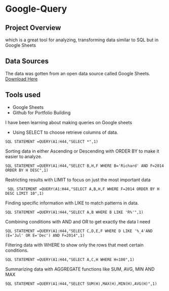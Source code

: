 # Google-Query

## Project Overview
 which is a great tool for analyzing, transforming data similar to SQL but in Google Sheets

## Data Sources
The data was gotten from an open data source called Google Sheets. [Download Here](https://docs.google.com/spreadsheets)

## Tools used
- Google Sheets
- Github for Portfolio Building

I have been learning about making queries on Google sheets
- Using SELECT to choose retrieve columns of data.
```
SQL STATEMENT =QUERY(A1:H44,"SELECT *",1)
```
Sorting data in either Ascending or Descending with ORDER BY to make it easier to analyze.
```
SQL STATEMENT =QUERY(A1:H44,"SELECT B,H,F WHERE B='Richard' AND F=2014 ORDER BY H DESC",1)
``` 
Restricting results with LIMIT to focus on just the most important data
```
 SQL STATEMENT =QUERY(A1:H44,"SELECT A,B,H,F WHERE F=2014 ORDER BY H DESC LIMIT 10",1)
```
Finding specific information with LIKE to match patterns in data.
```
SQL STATEMENT =QUERY(A1:H44,"SELECT A,B WHERE B LIKE 'R%'",1)
```
Combining conditions with AND and OR to get exactly the data I need
```
SQL STATEMENT =QUERY(A1:H44,"SELECT C,D,E,F WHERE D LIKE '%_4'AND (E='Jul' OR E='Dec') AND F=2014",1)
```
Filtering data with WHERE to show only the rows that meet certain conditions.
```
SQL STATEMENT =QUERY(A1:H44,"SELECT A,C,H WHERE H<100",1)
```
Summarizing data with AGGREGATE functions like SUM, AVG, MIN AND MAX
```
SQL STATEMENT =QUERY(A1:H44,"SELECT SUM(H),MAX(H),MIN(H),AVG(H)",1)
```
